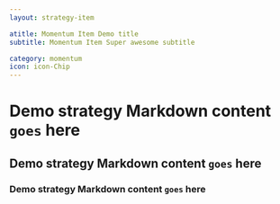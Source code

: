 ```yaml
---
layout: strategy-item

atitle: Momentum Item Demo title 
subtitle: Momentum Item Super awesome subtitle

category: momentum
icon: icon-Chip
---
```


# Demo strategy Markdown content `goes` here
## Demo strategy Markdown content `goes` here
### Demo strategy Markdown content `goes` here